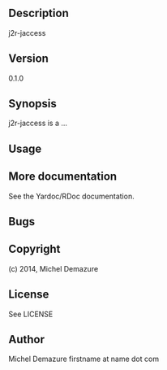 ## Description
  j2r-jaccess

## Version
  0.1.0

## Synopsis
  j2r-jaccess is a ...

## Usage

## More documentation
   See the Yardoc/RDoc documentation.

## Bugs

## Copyright
   (c) 2014, Michel Demazure

## License
   See LICENSE

## Author
   Michel Demazure
   firstname at name dot com
